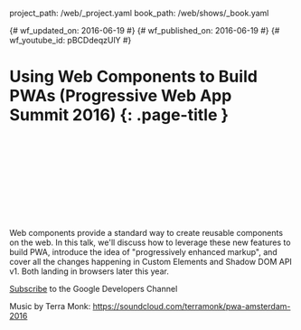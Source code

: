 project_path: /web/_project.yaml book_path: /web/shows/_book.yaml

{# wf_updated_on: 2016-06-19 #} {# wf_published_on: 2016-06-19 #} {# wf_youtube_id: pBCDdeqzUlY #}

# Using Web Components to Build PWAs (Progressive Web App Summit 2016) {: .page-title }

<div class="video-wrapper">
  <iframe class="devsite-embedded-youtube-video" data-video-id="pBCDdeqzUlY"
          data-autohide="1" data-showinfo="0" frameborder="0" allowfullscreen>
  </iframe>
</div>

Web components provide a standard way to create reusable components on the web. In this talk, we'll discuss how to leverage these new features to build PWA, introduce the idea of "progressively enhanced markup", and cover all the changes happening in Custom Elements and Shadow DOM API v1. Both landing in browsers later this year.

[Subscribe](https://goo.gl/LLLNvf) to the Google Developers Channel

Music by Terra Monk: https://soundcloud.com/terramonk/pwa-amsterdam-2016
